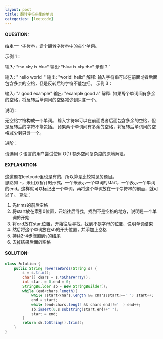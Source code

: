 ```yaml
---
layout: post
title: 翻转字符串里的单词
categories: [leetcode]
---
```

#### QUESTION:
给定一个字符串，逐个翻转字符串中的每个单词。

示例 1：

输入: "the sky is blue"
输出: "blue is sky the"
示例 2：

输入: "  hello world!  "
输出: "world! hello"
解释: 输入字符串可以在前面或者后面包含多余的空格，但是反转后的字符不能包括。
示例 3：

输入: "a good   example"
输出: "example good a"
解释: 如果两个单词间有多余的空格，将反转后单词间的空格减少到只含一个。
 

说明：

无空格字符构成一个单词。
输入字符串可以在前面或者后面包含多余的空格，但是反转后的字符不能包括。
如果两个单词间有多余的空格，将反转后单词间的空格减少到只含一个。
 

进阶：

请选用 C 语言的用户尝试使用 O(1) 额外空间复杂度的原地解法。
#### EXPLANATION:
这道题在leetcode里也是有的，所以算是比较常见的题目。  
思路如下，采用双指针的形式，一个来表示一个单词的start，一个表示一个单词的end。这样就可以标记出一个单词，再将这个单词放在一个字符串的前面，就可以了。
算法：  
1. 先trims的前后空格  
2. 将start放在索引0位置，开始往后寻找，找到不是空格的地方，说明是一个单词的开始  
3. 将end放在start位置，开始往后寻找，找到不是字母的位置，说明单词结束  
4. 然后将这个单词放在sb的开头位置，并添加上空格  
5. 持续2-4步骤直到s的结尾  
6. 去掉结果后面的空格  
#### SOLUTION:
```JAVA
class Solution {
    public String reverseWords(String s) {
        s = s.trim();
        char[] chars = s.toCharArray();
        int start = 0,end = 0;
        StringBuilder sb = new StringBuilder();
        while (end<chars.length){
            while (start<chars.length && chars[start]==' ') start++;
            end = start;
            while (end<chars.length && chars[end]!=' ') end++;
            sb.insert(0,s.substring(start,end)+" ");
            start = end;
        }
        return sb.toString().trim();
    }
}
```